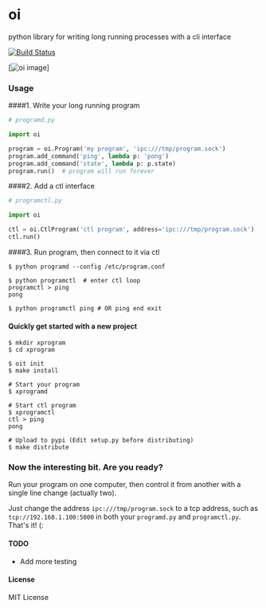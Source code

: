 oi
==
python library for writing long running processes with a cli interface

[![Build Status](https://travis-ci.org/walkr/oi.svg?branch=master)](https://travis-ci.org/walkr/oi)

[![oi image](http://imgur.com/dxSzpPh)]



### Usage


####1. Write your long running program

```python
# programd.py

import oi

program = oi.Program('my program', 'ipc:///tmp/program.sock')
program.add_command('ping', lambda p: 'pong')
program.add_command('state', lambda p: p.state)
program.run()  # program will run forever
```

####2. Add a ctl interface

```python
# programctl.py

import oi

ctl = oi.CtlProgram('ctl program', address='ipc:///tmp/program.sock')
ctl.run()
```


####3. Run program, then connect to it via ctl
```shell
$ python programd --config /etc/program.conf

$ python programctl  # enter ctl loop
programctl > ping
pong

$ python programctl ping # OR ping end exit
```

#### Quickly get started with a new project

```shell
$ mkdir xprogram
$ cd xprogram

$ oit init
$ make install

# Start your program
$ xprogramd

# Start ctl program
$ xprogramctl
ctl > ping
pong

# Upload to pypi (Edit setup.py before distributing)
$ make distribute
```

### Now the interesting bit. Are you ready?
Run your program on one computer, then control it from another with a single line change (actually two).

Just change the address `ipc:///tmp/program.sock` to a tcp address, such as `tcp://192.168.1.100:5000` in both your `programd.py` and `programctl.py`. That's it! (:

#### TODO

* Add more testing

#### License

MIT License
